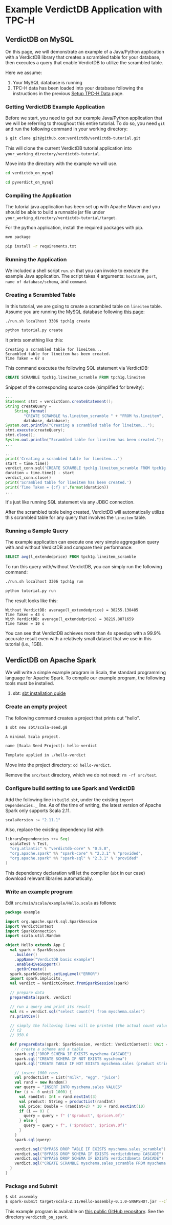 # Example VerdictDB Application with TPC-H

## VerdictDB on MySQL

On this page, we will demonstrate an example of a Java/Python application with a VerdictDB library that creates a scrambled table for your database, then executes a query that enable VerdictDB to utilize the scrambled table.

Here we assume:

1. Your MySQL database is running
1. TPC-H data has been loaded into your database following the instructions in the previous [Setup TPC-H Data](/tutorial/tpch/) page.


### Getting VerdictDB Example Application

Before we start, you need to get our example Java/Python application that we will be referring to throughout this entire tutorial. To do so, you need `git` and run the following command in your working directory:

```bash
$ git clone git@github.com:verdictdb/verdictdb-tutorial.git
```

This will clone the current VerdictDB tutorial application into `your_working_directory/verdictdb-tutorial`.

Move into the directory with the example we will use.

```bash tab='Java'
cd verdictdb_on_mysql
```

```bash tab='Python'
cd pyverdict_on_mysql
```

### Compiling the Application

The tutorial java application has been set up with Apache Maven and you should be able to build a runnable jar file under `your_working_directory/verdictdb-tutorial/target`.

For the python application, install the required packages with pip.


```bash tab='Java'
mvn package
```

```bash tab='Python'
pip install -r requirements.txt
```


### Running the Application

We included a shell script `run.sh` that you can invoke to execute the example Java application.
The script takes 4 arguments: `hostname`, `port`, `name of database/schema`, and `command`.

### Creating a Scrambled Table

In this tutorial, we are going to create a scrambled table on `lineitem` table. Assume you are running the MySQL database following [this page](/tutorial/setup/mysql/):

```bash tab='Java'
./run.sh localhost 3306 tpch1g create
```

```bash tab='Python'
python tutorial.py create
```

It prints something like this:

```
Creating a scrambled table for lineitem...
Scrambled table for lineitem has been created.
Time Taken = 67 s
```

This command executes the following SQL statement via VerdictDB:

```SQL
CREATE SCRAMBLE tpch1g.lineitem_scramble FROM tpch1g.lineitem
```

Snippet of the corresponding source code (simplified for brevity):

```java tab='Java'
...
Statement stmt = verdictConn.createStatement();
String createQuery =
    String.format(
        "CREATE SCRAMBLE %s.lineitem_scramble " + "FROM %s.lineitem",
        database, database);
System.out.println("Creating a scrambled table for lineitem...");
stmt.execute(createQuery);
stmt.close();
System.out.println("Scrambled table for lineitem has been created.");
...
```

```python tab='Python'
...
print('Creating a scrambled table for lineitem...')
start = time.time()
verdict_conn.sql('CREATE SCRAMBLE tpch1g.lineitem_scramble FROM tpch1g.lineitem')
duration = time.time() - start
verdict_conn.close()
print('Scrambled table for lineitem has been created.')
print('Time Taken = {:f} s'.format(duration))
...
```

It's just like running SQL statement via any JDBC connection.

After the scrambled table being created, VerdictDB will automatically utilize this scrambled table for any query that involves the `lineitem` table.

### Running a Sample Query

The example application can execute one very simple aggregation query with and without VerdictDB and compare their performance:

```SQL
SELECT avg(l_extendedprice) FROM tpch1g.lineitem_scramble
```

To run this query with/without VerdictDB, you can simply run the following command:

```bash tab='Java'
./run.sh localhost 3306 tpch1g run
```

```bash tab='Python'
python tutorial.py run
```

The result looks like this:
```
Without VerdictDB: average(l_extendedprice) = 38255.138485
Time Taken = 43 s
With VerdictDB: average(l_extendedprice) = 38219.8871659
Time Taken = 10 s
```

You can see that VerdictDB achieves more than 4x speedup with a 99.9% accurate result even with a relatively small dataset that we use in this tutorial (i.e., 1GB).


## VerdictDB on Apache Spark


We will write a simple example program in Scala, the standard programming language for Apache Spark. To compile our example program, the following tools must be installed.

1. sbt: [sbt installation guide](https://www.scala-sbt.org/1.0/docs/Setup.html)


### Create an empty project

The following command creates a project that prints out "hello".

```bash
$ sbt new sbt/scala-seed.g8

A minimal Scala project.

name [Scala Seed Project]: hello-verdict

Template applied in ./hello-verdict
```

Move into the project directory: `cd hello-verdict`.

Remove the `src/test` directory, which we do not need: `rm -rf src/test`.



### Configure build setting to use Spark and VerdictDB

Add the following line in `build.sbt`, under the existing `import Dependencies._` line. As of the time of writing, the latest version of Apache Spark only supports Scala 2.11.

```scala
scalaVersion := "2.11.1"
```

Also, replace the existing dependency list with

```scala
libraryDependencies ++= Seq(
  scalaTest % Test,
  "org.atlantic" % "verdictdb-core" % "0.5.8",
  "org.apache.spark" %% "spark-core" % "2.3.1" % "provided",
  "org.apache.spark" %% "spark-sql" % "2.3.1" % "provided"
)
```

This dependency declaration will let the compiler (`sbt` in our case) download relevant libraries automatically.


### Write an example program

Edit `src/main/scala/example/Hello.scala` as follows:

```scala
package example

import org.apache.spark.sql.SparkSession
import VerdictContext
import SparkConnection
import scala.util.Random

object Hello extends App {
  val spark = SparkSession
    .builder()
    .appName("VerdictDB basic example")
    .enableHiveSupport()
    .getOrCreate()
  spark.sparkContext.setLogLevel("ERROR")
  import spark.implicits._
  val verdict = VerdictContext.fromSparkSession(spark)

  // prepare data
  prepareData(spark, verdict)

  // run a query and print its result
  val rs = verdict.sql("select count(*) from myschema.sales")
  rs.printCsv()

  // simply the following lines will be printed (the actual count value may vary)
  // c2
  // 950.0

  def prepareData(spark: SparkSession, verdict: VerdictContext): Unit = {
    // create a schema and a table
    spark.sql("DROP SCHEMA IF EXISTS myschema CASCADE")
    spark.sql("CREATE SCHEMA IF NOT EXISTS myschema")
    spark.sql("CREATE TABLE IF NOT EXISTS myschema.sales (product string, price double)")

    // insert 1000 rows
    val productList = List("milk", "egg", "juice")
    val rand = new Random()
    var query = "INSERT INTO myschema.sales VALUES"
    for (i <- 0 until 1000) {
      val randInt: Int = rand.nextInt(3)
      val product: String = productList(randInt)
      val price: Double = (randInt+2) * 10 + rand.nextInt(10)
      if (i == 0) {
        query = query + f" ('$product', $price%.0f)"
      } else {
        query = query + f", ('$product', $price%.0f)"
      }
    }
    spark.sql(query)

    verdict.sql("BYPASS DROP TABLE IF EXISTS myschema.sales_scramble")
    verdict.sql("BYPASS DROP SCHEMA IF EXISTS verdictdbtemp CASCADE")
    verdict.sql("BYPASS DROP SCHEMA IF EXISTS verdictdbmeta CASCADE")
    verdict.sql("CREATE SCRAMBLE myschema.sales_scramble FROM myschema.sales BLOCKSIZE 100")
  }
}
```


### Package and Submit

```bash
$ sbt assembly
$ spark-submit target/scala-2.11/Hello-assembly-0.1.0-SNAPSHOT.jar --class example.Hello
```

This example program is available on [this public GitHub repository](https://github.com/verdictdb/verdictdb-tutorial). See the directory `verdictdb_on_spark`.
